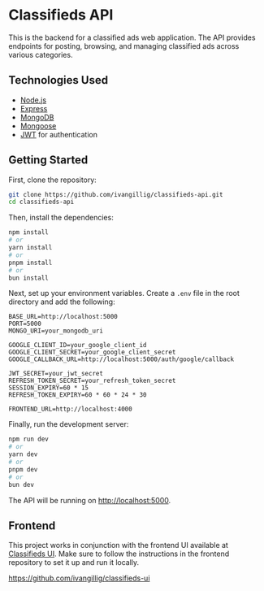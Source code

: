 # Classifieds API

This is the backend for a classified ads web application. The API provides endpoints for posting, browsing, and managing classified ads across various categories.

## Technologies Used

- [Node.js](https://nodejs.org/)
- [Express](https://expressjs.com/)
- [MongoDB](https://www.mongodb.com/)
- [Mongoose](https://mongoosejs.com/)
- [JWT](https://jwt.io/) for authentication

## Getting Started

First, clone the repository:

```bash
git clone https://github.com/ivangillig/classifieds-api.git
cd classifieds-api
```

Then, install the dependencies:

```bash
npm install
# or
yarn install
# or
pnpm install
# or
bun install
```

Next, set up your environment variables. Create a `.env` file in the root directory and add the following:

```env
BASE_URL=http://localhost:5000
PORT=5000
MONGO_URI=your_mongodb_uri

GOOGLE_CLIENT_ID=your_google_client_id
GOOGLE_CLIENT_SECRET=your_google_client_secret
GOOGLE_CALLBACK_URL=http://localhost:5000/auth/google/callback

JWT_SECRET=your_jwt_secret
REFRESH_TOKEN_SECRET=your_refresh_token_secret
SESSION_EXPIRY=60 * 15
REFRESH_TOKEN_EXPIRY=60 * 60 * 24 * 30

FRONTEND_URL=http://localhost:4000
```

Finally, run the development server:

```bash
npm run dev
# or
yarn dev
# or
pnpm dev
# or
bun dev
```

The API will be running on [http://localhost:5000](http://localhost:5000).

## Frontend

This project works in conjunction with the frontend UI available at [Classifieds UI](https://github.com/ivangillig/classifieds-ui). Make sure to follow the instructions in the frontend repository to set it up and run it locally.

https://github.com/ivangillig/classifieds-ui
